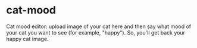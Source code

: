 # cat-mood
Cat mood editor: upload image of  your cat here and then say what mood of your cat you want to see (for example, "happy"). So, you'll get back your happy cat image.
